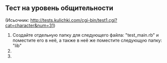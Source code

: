## Тест на уровень общительности

(Исьочник: http://tests.kulichki.com/cgi-bin/test1.cgi?cat=character&num=31)

1. Создайте отдельную папку для следующего файла: "test_main.rb" и поместите его в неё, а также в неё же поместите следующую папку: "lib"
2.
3.
